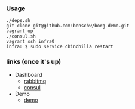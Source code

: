 ### Usage

	./deps.sh
	git clone git@github.com:benschw/borg-demo.git
	vagrant up
	./consul.sh
	vagrant ssh infra0
	infra0 $ sudo service chinchilla restart


### links (once it's up)
- Dashboard
	- [rabbitmq](http://172.20.20.10:15672)
	- [consul](http://172.20.20.10:8500)
- Demo
	- [demo](http://172.20.20.11:8080/test?msg=hello)
